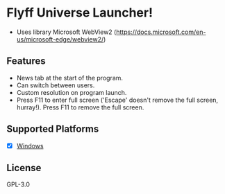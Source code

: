 # Flyff Universe Launcher!
* Uses library Microsoft WebView2 (https://docs.microsoft.com/en-us/microsoft-edge/webview2/)
## Features
* News tab at the start of the program.
* Can switch between users.
* Custom resolution on program launch.
* Press F11 to enter full screen ('Escape' doesn't remove the full screen, hurray!). Press F11 to remove the full screen.

## Supported Platforms
- [x] [Windows](https://github.com/Tsadriu/FlyffUniverseLauncher)

## License
GPL-3.0
